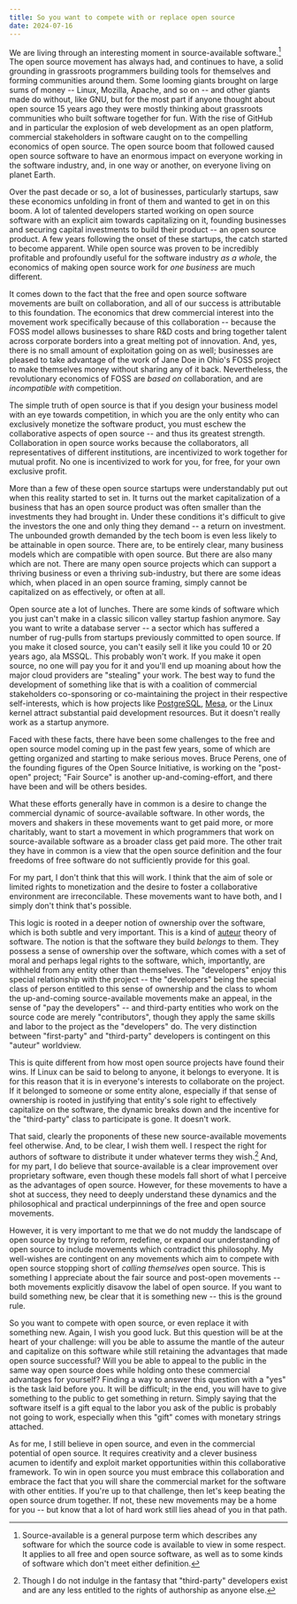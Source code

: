 ```yaml
---
title: So you want to compete with or replace open source
date: 2024-07-16
---
```


We are living through an interesting moment in source-available software.[^sa]
The open source movement has always had, and continues to have, a solid
grounding in grassroots programmers building tools for themselves and forming
communities around them. Some looming giants brought on large sums of money --
Linux, Mozilla, Apache, and so on -- and other giants made do without, like GNU,
but for the most part if anyone thought about open source 15 years ago they were
mostly thinking about grassroots communities who built software together for
fun. With the rise of GitHub and in particular the explosion of web development
as an open platform, commercial stakeholders in software caught on to the
compelling economics of open source. The open source boom that followed caused
open source software to have an enormous impact on everyone working in the
software industry, and, in one way or another, on everyone living on planet
Earth.

[^sa]: Source-available is a general purpose term which describes any software
    for which the source code is available to view in some respect. It applies
    to all free and open source software, as well as to some kinds of software
    which don't meet either definition.

Over the past decade or so, a lot of businesses, particularly startups, saw
these economics unfolding in front of them and wanted to get in on this boom. A
lot of talented developers started working on open source software with an
explicit aim towards capitalizing on it, founding businesses and securing
capital investments to build their product -- an open source product. A few
years following the onset of these startups, the catch started to become
apparent. While open source was proven to be incredibly profitable and
profoundly useful for the software industry *as a whole*, the economics of
making open source work for *one business* are much different.

It comes down to the fact that the free and open source software movements are
built on collaboration, and all of our success is attributable to this
foundation. The economics that drew commercial interest into the movement work
specifically because of this collaboration -- because the FOSS model allows
businesses to share R&D costs and bring together talent across corporate borders
into a great melting pot of innovation. And, yes, there is no small amount of
exploitation going on as well; businesses are pleased to take advantage of the
work of Jane Doe in Ohio's FOSS project to make themselves money without sharing
any of it back. Nevertheless, the revolutionary economics of FOSS are *based on*
collaboration, and are *incompatible with* competition.

The simple truth of open source is that if you design your business model with
an eye towards competition, in which you are the only entity who can exclusively
monetize the software product, you must eschew the collaborative aspects of open
source -- and thus its greatest strength. Collaboration in open source works
because the collaborators, all representatives of different institutions, are
incentivized to work together for mutual profit. No one is incentivized to work
for you, for free, for your own exclusive profit.

More than a few of these open source startups were understandably put out when
this reality started to set in. It turns out the market capitalization of a
business that has an open source product was often smaller than the investments
they had brought in. Under these conditions it's difficult to give the investors
the one and only thing they demand -- a return on investment. The unbounded
growth demanded by the tech boom is even less likely to be attainable in open
source. There are, to be entirely clear, many business models which are
compatible with open source. But there are also many which are not. There are
many open source projects which can support a thriving business or even a
thriving sub-industry, but there are some ideas which, when placed in an open
source framing, simply cannot be capitalized on as effectively, or often at all.

Open source ate a lot of lunches. There are some kinds of software which you
just can't make in a classic silicon valley startup fashion anymore. Say you
want to write a database server -- a sector which has suffered a number of
rug-pulls from startups previously committed to open source. If you make it
closed source, you can't easily sell it like you could 10 or 20 years ago, ala
MSSQL. This probably won't work. If you make it open source, no one will pay you
for it and you'll end up moaning about how the major cloud providers are
"stealing" your work. The best way to fund the development of something like
that is with a coalition of commercial stakeholders co-sponsoring or
co-maintaining the project in their respective self-interests, which is how
projects like [PostgreSQL][0], [Mesa][1], or the Linux kernel attract
substantial paid development resources. But it doesn't really work as a startup
anymore.

[0]: https://www.postgresql.org/about/contributing/
[1]: https://mesa.freedesktop.org/developers/

Faced with these facts, there have been some challenges to the free and open
source model coming up in the past few years, some of which are getting
organized and starting to make serious moves. Bruce Perens, one of the founding
figures of the Open Source Initiative, is working on the "post-open" project;
"Fair Source" is another up-and-coming-effort, and there have been and will be
others besides.

What these efforts generally have in common is a desire to change the commercial
dynamic of source-available software. In other words, the movers and shakers in
these movements want to get paid more, or more charitably, want to start a
movement in which programmers that work on source-available software as a
broader class get paid more. The other trait they have in common is a view that
the open source definition and the four freedoms of free software do not
sufficiently provide for this goal.

For my part, I don't think that this will work. I think that the aim of sole or
limited rights to monetization and the desire to foster a collaborative
environment are irreconcilable. These movements want to have both, and I simply
don't think that's possible.

This logic is rooted in a deeper notion of ownership over the software, which is
both subtle and very important. This is a kind of [auteur] theory of software.
The notion is that the software they build *belongs* to them. They possess a
sense of ownership over the software, which comes with a set of moral and
perhaps legal rights to the software, which, importantly, are withheld from any
entity other than themselves. The "developers" enjoy this special relationship
with the project -- the "developers" being the special class of person entitled
to this sense of ownership and the class to whom the up-and-coming
source-available movements make an appeal, in the sense of "pay the developers"
-- and third-party entities who work on the source code are merely
"contributors", though they apply the same skills and labor to the project as
the "developers" do. The very distinction between "first-party" and
"third-party" developers is contingent on this "auteur" worldview.

[auteur]: https://en.wikipedia.org/wiki/Auteur

This is quite different from how most open source projects have found their
wins. If Linux can be said to belong to anyone, it belongs to everyone. It is
for this reason that it is in everyone's interests to collaborate on the
project. If it belonged to someone or some entity alone, especially if that
sense of ownership is rooted in justifying that entity's sole right to
effectively capitalize on the software, the dynamic breaks down and the
incentive for the "third-party" class to participate is gone. It doesn't work.

That said, clearly the proponents of these new source-available movements feel
otherwise. And, to be clear, I wish them well. I respect the right for authors
of software to distribute it under whatever terms they wish.[^authors] And, for
my part, I do believe that source-available is a clear improvement over
proprietary software, even though these models fall short of what I perceive as
the advantages of open source. However, for these movements to have a shot at
success, they need to deeply understand these dynamics and the philosophical and
practical underpinnings of the free and open source movements.

[^authors]: Though I do not indulge in the fantasy that "third-party" developers
    exist and are any less entitled to the rights of authorship as anyone else.

However, it is very important to me that we do not muddy the landscape of open
source by trying to reform, redefine, or expand our understanding of open source
to include movements which contradict this philosophy. My well-wishes are
contingent on any movements which aim to compete with open source stopping short
of *calling themselves* open source. This is something I appreciate about the
fair source and post-open movements -- both movements explicitly disavow the
label of open source. If you want to build something new, be clear that it is
something new -- this is the ground rule.

So you want to compete with open source, or even replace it with something new.
Again, I wish you good luck. But this question will be at the heart of your
challenge: will you be able to assume the mantle of the auteur and capitalize on
this software while still retaining the advantages that made open source
successful? Will you be able to appeal to the public in the same way open source
does while holding onto these commercial advantages for yourself? Finding a way
to answer this question with a "yes" is the task laid before you. It will be
difficult; in the end, you will have to give something to the public to get
something in return. Simply saying that the software itself is a gift equal to
the labor you ask of the public is probably not going to work, especially when
this "gift" comes with monetary strings attached.

As for me, I still believe in open source, and even in the commercial potential
of open source. It requires creativity and a clever business acumen to identify
and exploit market opportunities within this collaborative framework. To win in
open source you must embrace this collaboration and embrace the fact that you
will share the commercial market for the software with other entities. If you're
up to that challenge, then let's keep beating the open source drum together. If
not, these new movements may be a home for you -- but know that a lot of hard
work still lies ahead of you in that path.
